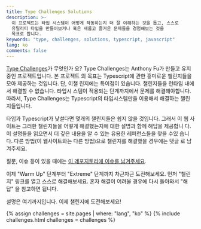 ```yaml
---
title: Type Challenges Solutions
description: >-
  이 프로젝트는 타입 시스템이 어떻게 작동하는지 더 잘 이해하는 것을 돕고, 스스로
  유틸리티 타입을 만들어보거나 혹은 새롭고 즐거운 문제들을 경험해보는 것을
  목표로 합니다.
keywords: "type, challenges, solutions, typescript, javascript"
lang: ko
comments: false
---
```


[Type Challenges](https://github.com/type-challenges/type-challenges)가 무엇인가
요? Type Challenges는 Anthony Fu가 만들고 유지 중인 프로젝트입니다. 본 프로젝트
의 목표는 Typescript에 관한 흥미로운 챌린지들을 모아 제공하는 것입니다. 단, 이챌
린지에는 특이점이 있습니다. 챌린지들을 런타임 내에서 해결할 수 없습니다. 타입시
스템이 적용되는 단계까지에서 문제를 해결해야합니다. 따라서, Type Challenges는
Typescript의 타입시스템만을 이용해서 해결하는 챌린지들입니다.

타입과 Typescript가 낯설다면 몇개의 챌린지들은 쉽지 않을 것입니다. 그래서 이 웹
사이트는 그러한 챌린지들을 어떻게 해결했는지에 대한 설명과 함께 해답을 제공합니
다. 이 설명들을 읽으면서 더 깊은 내용을 알 수 있는 유용한 레퍼런스들을 찾을 수있
습니다. 다른 방법(이 웹사이트와는 다른 방법)으로 챌린지를 해결했을 경우에는 댓글
로 남겨주세요.

질문, 이슈 등이 있을 때에는
[이 레포지토리에 이슈를 남겨주세요](https://github.com/ghaiklor/type-challenges-solutions/issues).

이제 "Warm Up" 단계부터 "Extreme" 단계까지 차근차근 도전해보세요. 먼저 "챌린지"
링크를 열고 스스로 해결해보세요. 혼자 해결이 어려울 경우에 다시 돌아와서 "해답"
을 참고하면 됩니다.

설명은 여기까지입니다. 이제 챌린지에 도전해보세요!

{% assign challenges = site.pages | where: "lang", "ko" %}
{% include challenges.html challenges = challenges %}
